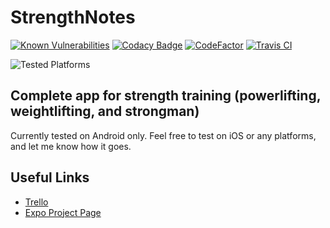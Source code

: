 # StrengthNotes

[![Known Vulnerabilities](https://snyk.io/test/github/Strength-Notes/StrengthNotes/badge.svg?targetFile=package.json)](https://snyk.io/test/github/Strength-Notes/StrengthNotes?targetFile=package.json)
[![Codacy Badge](https://api.codacy.com/project/badge/Grade/929fbee15b984413afb83763ddb419ba)](https://app.codacy.com/gh/Strength-Notes/StrengthNotes?utm_source=github.com&utm_medium=referral&utm_content=Strength-Notes/StrengthNotes&utm_campaign=Badge_Grade_Dashboard)
[![CodeFactor](https://www.codefactor.io/repository/github/strength-notes/strengthnotes/badge)](https://www.codefactor.io/repository/github/strength-notes/strengthnotes)
[![Travis CI](https://travis-ci.com/byCedric/expo-guide-ci.svg?branch=master)](https://travis-ci.com/github/Strength-Notes/StrengthNotes)

![Tested Platforms](https://img.shields.io/static/v1.svg?label=tested%20platforms&message=android&color=green)

## Complete app for strength training (powerlifting, weightlifting, and strongman)

Currently tested on Android only. Feel free to test on iOS or any platforms, and let me know how it goes.

## Useful Links

-  [Trello](https://trello.com/b/vJDhafyT/strengthnotes)
-  [Expo Project Page](https://expo.io/@sorbetonion/StrengthNotes)

